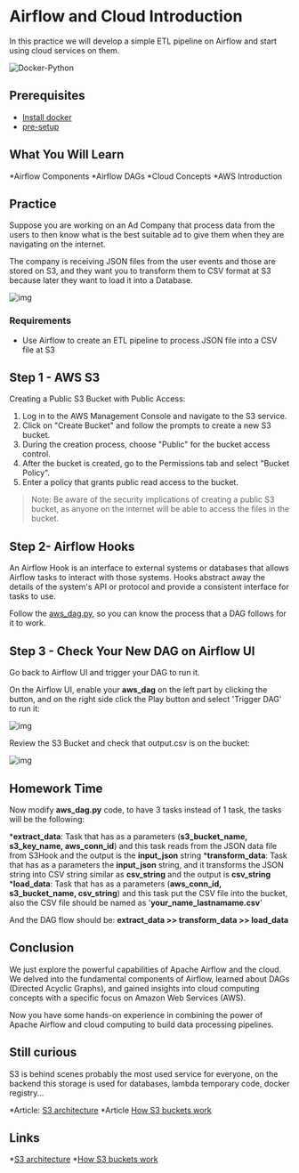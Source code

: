 # Airflow and Cloud Introduction

In this practice we will develop a simple ETL pipeline on Airflow and start using cloud services on them.

![Docker-Python](documentation_images/cloud.png)

## Prerequisites

* [Install docker](https://docs.docker.com/engine/install/)
* [pre-setup](pre-setup%20README.md)

## What You Will Learn

*Airflow Components
*Airflow DAGs
*Cloud Concepts
*AWS Introduction

## Practice

Suppose you are working on an Ad Company that process data from the users to then know what is the best suitable ad to
give them when they are navigating on the internet.

The company is receiving JSON files from the user events and those are stored on S3, and they want you to transform them
to CSV format at S3 because later they want to load it into a Database.

![img](documentation_images/ias.png)

### Requirements

* Use Airflow to create an ETL pipeline to process JSON file into a CSV file at S3

## Step 1 - AWS S3

Creating a Public S3 Bucket with Public Access:

1. Log in to the AWS Management Console and navigate to the S3 service.
2. Click on "Create Bucket" and follow the prompts to create a new S3 bucket.
3. During the creation process, choose "Public" for the bucket access control.
4. After the bucket is created, go to the Permissions tab and select "Bucket Policy".
5. Enter a policy that grants public read access to the bucket.

>Note: Be aware of the security implications of creating a public S3 bucket, as anyone on the internet will be able to access the files in the bucket.

## Step 2-  Airflow Hooks

An Airflow Hook is an interface to external systems or databases that allows Airflow tasks to interact with those
systems. Hooks abstract away the details of the system's API or protocol and provide a consistent interface for tasks to
use.

Follow the [aws_dag.py](dags/aws_dag.py), so you can know the process that a DAG follows for it to work.

## Step 3 - Check Your New DAG on Airflow UI

Go back to Airflow UI and trigger your DAG to run it.

On the Airflow UI, enable your **aws_dag** on the left part by clicking the button, and on the right side
click the Play button and select 'Trigger DAG' to run it:

![img](documentation_images/cloud-9.png)

Review the S3 Bucket and check that output.csv is on the bucket:

![img](documentation_images/cloud-10.png)

## Homework Time

Now modify **aws_dag.py** code, to have 3 tasks instead of 1 task, the tasks will be the following:

***extract_data**: Task that has as a parameters (**s3_bucket_name, s3_key_name, aws_conn_id**) and this task reads from the JSON data file from S3Hook and the output is the **input_json** string
***transform_data**: Task that has as a parameters the **input_json** string, and it transforms the JSON string into CSV string similar as **csv_string** and the output is **csv_string**
***load_data**: Task that has as a parameters (**aws_conn_id, s3_bucket_name, csv_string**) and this task put the CSV file into the bucket, also the CSV file should be named as '**your_name_lastnamame.csv**'

And the DAG flow should be: **extract_data >> transform_data >> load_data**

## Conclusion

We just explore the powerful capabilities of Apache Airflow and the cloud. We delved into the fundamental components of Airflow, learned about DAGs (Directed Acyclic Graphs), and gained insights into cloud computing concepts with a specific focus on Amazon Web Services (AWS).

Now you have some hands-on experience in combining the power of Apache Airflow and cloud computing to build data processing pipelines.

## Still curious

S3 is behind scenes probably the most used service for everyone, on the backend this storage is used for databases, lambda temporary code, docker registry...

*Article: [S3 architecture][aws_s3]
*Article [How S3 buckets work][s3_bucket]

## Links

*[S3 architecture][aws_s3]
*[How S3 buckets work][s3_bucket]

[aws_s3]: https://saturncloud.io/blog/what-is-amazon-s3-architecture-and-how-it-works/
[s3_bucket]: https://www.whatsupgold.com/blog/understanding-how-aws-s3-buckets-work
